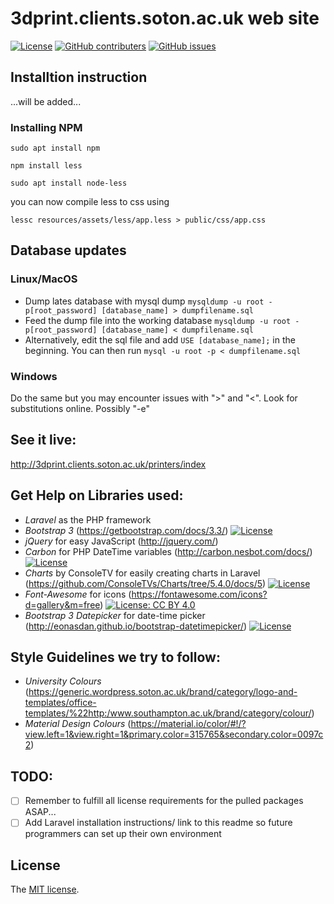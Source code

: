 # 3dprint.clients.soton.ac.uk web site 
[![License](https://img.shields.io/badge/License-MIT-blue.svg)](https://opensource.org/licenses/MIT)
[![GitHub contributers](https://img.shields.io/github/contributors/sb2g14/soton_roles.svg)](https://github.com/sb2g14/soton_roles/graphs/contributors)
[![GitHub issues](https://img.shields.io/github/issues/sb2g14/soton_roles.svg)](https://github.com/sb2g14/soton_roles/issues)

## Installtion instruction
...will be added...
### Installing NPM
```sudo apt install npm```

```npm install less```

```sudo apt install node-less```

you can now compile less to css using

```lessc resources/assets/less/app.less > public/css/app.css```

## Database updates
### Linux/MacOS
- Dump lates database with mysql dump 
```mysqldump -u root -p[root_password] [database_name] > dumpfilename.sql```
- Feed the dump file into the working database
```mysqldump -u root -p[root_password] [database_name] < dumpfilename.sql```
- Alternatively, edit the sql file and add `USE [database_name];` in the beginning.
  You can then run
```mysql -u root -p < dumpfilename.sql```
### Windows
Do the same but you may encounter issues with ">" and "<". Look for substitutions online. Possibly "-e"

## See it live:
http://3dprint.clients.soton.ac.uk/printers/index

## Get Help on Libraries used:
- *Laravel* as the PHP framework
- *Bootstrap 3* (https://getbootstrap.com/docs/3.3/) [![License](https://img.shields.io/badge/License-MIT-blue.svg)](https://opensource.org/licenses/MIT)
- *jQuery* for easy JavaScript (http://jquery.com/) 
- *Carbon* for PHP DateTime variables (http://carbon.nesbot.com/docs/) [![License](https://img.shields.io/badge/License-MIT-blue.svg)](https://opensource.org/licenses/MIT)
- *Charts* by ConsoleTV for easily creating charts in Laravel (https://github.com/ConsoleTVs/Charts/tree/5.4.0/docs/5) [![License](https://img.shields.io/badge/License-MIT-blue.svg)](https://opensource.org/licenses/MIT)
- *Font-Awesome* for icons (https://fontawesome.com/icons?d=gallery&m=free) [![License: CC BY 4.0](https://img.shields.io/badge/License-CC%20BY%204.0-lightgrey.svg)](https://creativecommons.org/licenses/by/4.0/)
- *Bootstrap 3 Datepicker* for date-time picker (http://eonasdan.github.io/bootstrap-datetimepicker/) [![License](https://img.shields.io/badge/License-MIT-blue.svg)](https://opensource.org/licenses/MIT)

## Style Guidelines we try to follow:
- *University Colours* (https://generic.wordpress.soton.ac.uk/brand/category/logo-and-templates/office-templates/%22http:/www.southampton.ac.uk/brand/category/colour/)
- *Material Design Colours* (https://material.io/color/#!/?view.left=1&view.right=1&primary.color=315765&secondary.color=0097c2)

## TODO:
- [ ] Remember to fulfill all license requirements for the pulled packages ASAP...
- [ ] Add Laravel installation instructions/ link to this readme so future programmers can set up their own environment

## License

The [MIT license](http://opensource.org/licenses/MIT).


